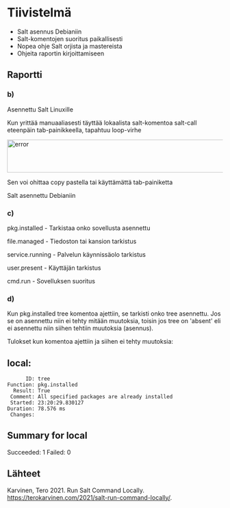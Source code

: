 # Tiivistelmä

- Salt asennus Debianiin
- Salt-komentojen suoritus paikallisesti
- Nopea ohje Salt orjista ja mastereista
- Ohjeita raportin kirjoittamiseen
  
## Raportti

### b)

  Asennettu Salt Linuxille
  
  Kun yrittää manuaaliasesti täyttää lokaalista salt-komentoa salt-call eteenpäin tab-painikkeella, tapahtuu loop-virhe
  
  <img width="865" height="77" alt="error" src="https://github.com/user-attachments/assets/bc9af864-86ea-400f-87b7-0858b80f35a4" />

  Sen voi ohittaa copy pastella tai käyttämättä tab-painiketta
  
  Salt asennettu Debianiin

### c)

  pkg.installed - Tarkistaa onko sovellusta asennettu

  file.managed - Tiedoston tai kansion tarkistus
  
  service.running - Palvelun käynnissäolo tarkistus
  
  user.present - Käyttäjän tarkistus
  
  cmd.run - Sovelluksen suoritus

### d)

  Kun pkg.installed tree komentoa ajettiin, se tarkisti onko tree asennettu. Jos se on asennettu niin ei tehty mitään muutoksia, toisin jos tree on 'absent' eli ei asennettu niin siihen tehtiin muutoksia (asennus).

  Tulokset kun komentoa ajettiin ja siihen ei tehty muutoksia:

  local:
----------
          ID: tree
    Function: pkg.installed
      Result: True
     Comment: All specified packages are already installed
     Started: 23:20:29.830127
    Duration: 78.576 ms
     Changes:   

Summary for local
------------
Succeeded: 1
Failed:    0

  
  
## Lähteet

Karvinen, Tero 2021. Run Salt Command Locally. https://terokarvinen.com/2021/salt-run-command-locally/.
